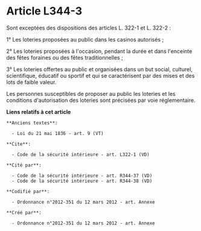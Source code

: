 # Article L344-3

Sont exceptées des dispositions des articles L. 322-1 et L. 322-2 : 

1° Les loteries proposées au public dans les casinos autorisés ; 

2° Les loteries proposées à l'occasion, pendant la durée et dans l'enceinte des fêtes foraines ou des fêtes
traditionnelles ; 

3° Les loteries offertes au public et organisées dans un but social, culturel, scientifique, éducatif ou sportif et qui se
caractérisent par des mises et des lots de faible valeur. 

Les personnes susceptibles de proposer au public les loteries et les conditions d'autorisation des loteries sont précisées
par voie réglementaire.

**Liens relatifs à cet article**

	**Anciens textes**:

	  - Loi du 21 mai 1836 - art. 9 (VT)

	**Cite**:

	  - Code de la sécurité intérieure - art. L322-1 (VD)

	**Cité par**:

	  - Code de la sécurité intérieure - art. R344-37 (VD)
	  - Code de la sécurité intérieure - art. R344-38 (VD)

	**Codifié par**:

	  - Ordonnance n°2012-351 du 12 mars 2012 - art. Annexe

	**Créé par**:

	  - Ordonnance n°2012-351 du 12 mars 2012 - art. Annexe
